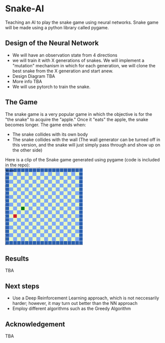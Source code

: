 # Snake-AI
Teaching an AI to play the snake game using neural networks. Snake game will be made using a python library called pygame. 

## Design of the Neural Network
- We will have an observation state from 4 directions
- we will train it with X generations of snakes. We will implement a "mutation" mechanism in which for each generation, we will clone the best snake from the X generation and start anew.
- Design Diagram TBA
- More info TBA
- We will use pytorch to train the snake.

## The Game
The snake game is a very popular game in which the objective is for the "the snake" to acquire the "apple." Once it "eats" the apple, the snake becomes longer. The game ends when:
 - The snake collides with its own body
 - The snake collides with the wall (The wall generator can be turned off in this version, and the snake will just simply pass through and show up on the other side)

Here is a clip of the Snake game generated using pygame (code is included in the repo):                   
<img src = "https://github.com/yvielcastillejos/Snake-AI/blob/main/game.gif" width = "250" height = "250">

## Results
 TBA
 
## Next steps
 - Use a Deep Reinforcement Learning approach, which is not neccesarily harder; however, it may turn out better than the NN approach
 - Employ different algorithms such as the Greedy Algorithm

## Acknowledgement
TBA
